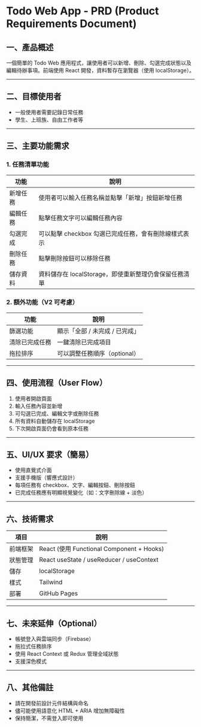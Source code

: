 # Todo Web App - PRD (Product Requirements Document)

## 一、產品概述

一個簡單的 Todo Web 應用程式，讓使用者可以新增、刪除、勾選完成狀態以及編輯待辦事項。前端使用 React 開發，資料暫存在瀏覽器（使用 localStorage）。

---

## 二、目標使用者

- 一般使用者需要記錄日常任務
- 學生、上班族、自由工作者等

---

## 三、主要功能需求

### 1. 任務清單功能

| 功能     | 說明                                                  |
| -------- | ----------------------------------------------------- |
| 新增任務 | 使用者可以輸入任務名稱並點擊「新增」按鈕新增任務      |
| 編輯任務 | 點擊任務文字可以編輯任務內容                          |
| 勾選完成 | 可以點擊 checkbox 勾選已完成任務，會有刪除線樣式表示  |
| 刪除任務 | 點擊刪除按鈕可以移除任務                              |
| 儲存資料 | 資料儲存在 localStorage，即使重新整理仍會保留任務清單 |

### 2. 額外功能（V2 可考慮）

| 功能           | 說明                           |
| -------------- | ------------------------------ |
| 篩選功能       | 顯示「全部 / 未完成 / 已完成」 |
| 清除已完成任務 | 一鍵清除已完成項目             |
| 拖拉排序       | 可以調整任務順序（optional）   |

---

## 四、使用流程（User Flow）

1. 使用者開啟頁面
2. 輸入任務內容並新增
3. 可勾選已完成、編輯文字或刪除任務
4. 所有資料自動儲存在 localStorage
5. 下次開啟頁面仍會看到原本任務

---

## 五、UI/UX 要求（簡易）

- 使用直覺式介面
- 支援手機版（響應式設計）
- 每項任務有 checkbox、文字、編輯按鈕、刪除按鈕
- 已完成任務應有明顯視覺變化（如：文字刪除線 + 淡色）

---

## 六、技術需求

| 項目     | 說明                                      |
| -------- | ----------------------------------------- |
| 前端框架 | React (使用 Functional Component + Hooks) |
| 狀態管理 | React useState / useReducer / useContext  |
| 儲存     | localStorage                              |
| 樣式     | Tailwind                                  |
| 部署     | GitHub Pages                              |

---

## 七、未來延伸（Optional）

- 帳號登入與雲端同步（Firebase）
- 拖拉式任務排序
- 使用 React Context 或 Redux 管理全域狀態
- 支援深色模式

---

## 八、其他備註

- 請在開發前設計元件結構與命名
- 儘可能使用語意化 HTML + ARIA 增加無障礙性
- 保持簡潔，不需登入即可使用
